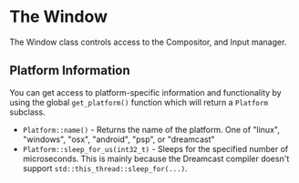 # The Window

The Window class controls access to the Compositor, and Input manager.

## Platform Information

You can get access to platform-specific information and functionality by using the global `get_platform()` function which will return a `Platform` subclass.

 - `Platform::name()` - Returns the name of the platform. One of "linux", "windows", "osx", "android", "psp", or "dreamcast"
 - `Platform::sleep_for_us(int32_t)` - Sleeps for the specified number of microseconds. This is mainly because the Dreamcast compiler doesn't support `std::this_thread::sleep_for(...)`.

